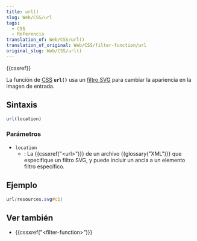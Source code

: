 ```yaml
---
title: url()
slug: Web/CSS/url
tags:
  - CSS
  - Referencia
translation_of: Web/CSS/url()
translation_of_original: Web/CSS/filter-function/url
original_slug: Web/CSS/url()
---
```

{{cssref}}

La función de [CSS](/es/docs/Web/CSS) **`url()`** usa un [filtro SVG](/es/docs/Web/SVG/Element/filter) para cambiar la apariencia en la imagen de entrada.

## Sintaxis

```js
url(location)
```

### Parámetros

- `location`
  - : La {{cssxref("&lt;url&gt;")}} de un archivo {{glossary("XML")}} que especifique un filtro SVG, y puede incluir un ancla a un elemento filtro específico.

## Ejemplo

```css
url(resources.svg#c1)
```

## Ver también

- {{cssxref("&lt;filter-function&gt;")}}
